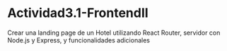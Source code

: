 # Actividad3.1-FrontendII
Crear una landing page de un Hotel utilizando React Router, servidor con Node.js y Express, y funcionalidades adicionales
